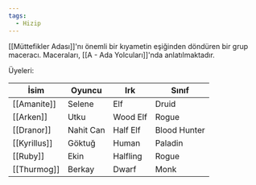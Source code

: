```yaml
---  
tags:  
  - Hizip  
---  
```

  
[[Müttefikler Adası]]'nı önemli bir kıyametin eşiğinden döndüren bir grup maceracı. Maceraları, [[A - Ada Yolcuları]]'nda anlatılmaktadır.  
  
Üyeleri:  
  
| İsim | Oyuncu | Irk | Sınıf |  
| ---- | ---- | ---- | ---- |  
| [[Amanite]] | Selene | Elf | Druid |  
| [[Arken]] | Utku | Wood Elf | Rogue |  
| [[Dranor]] | Nahit Can | Half Elf | Blood Hunter |  
| [[Kyrillus]] | Göktuğ | Human | Paladin |  
| [[Ruby]] | Ekin | Halfling | Rogue |  
| [[Thurmog]] | Berkay | Dwarf | Monk |  
